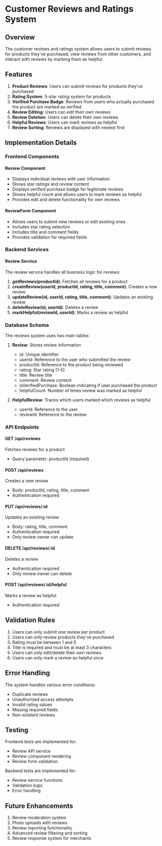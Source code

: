 # Customer Reviews and Ratings System

## Overview

The customer reviews and ratings system allows users to submit reviews for products they've purchased, view reviews from other customers, and interact with reviews by marking them as helpful.

## Features

1. **Product Reviews**: Users can submit reviews for products they've purchased
2. **Rating System**: 5-star rating system for products
3. **Verified Purchase Badge**: Reviews from users who actually purchased the product are marked as verified
4. **Review Editing**: Users can edit their own reviews
5. **Review Deletion**: Users can delete their own reviews
6. **Helpful Reviews**: Users can mark reviews as helpful
7. **Review Sorting**: Reviews are displayed with newest first

## Implementation Details

### Frontend Components

#### Review Component
- Displays individual reviews with user information
- Shows star ratings and review content
- Displays verified purchase badge for legitimate reviews
- Shows helpful count and allows users to mark reviews as helpful
- Provides edit and delete functionality for own reviews

#### ReviewForm Component
- Allows users to submit new reviews or edit existing ones
- Includes star rating selection
- Includes title and comment fields
- Provides validation for required fields

### Backend Services

#### Review Service
The review service handles all business logic for reviews:

1. **getReviews(productId)**: Fetches all reviews for a product
2. **createReview(userId, productId, rating, title, comment)**: Creates a new review
3. **updateReview(id, userId, rating, title, comment)**: Updates an existing review
4. **deleteReview(id, userId)**: Deletes a review
5. **markHelpful(reviewId, userId)**: Marks a review as helpful

### Database Schema

The reviews system uses two main tables:

1. **Review**: Stores review information
   - id: Unique identifier
   - userId: Reference to the user who submitted the review
   - productId: Reference to the product being reviewed
   - rating: Star rating (1-5)
   - title: Review title
   - comment: Review content
   - isVerifiedPurchase: Boolean indicating if user purchased the product
   - helpfulCount: Number of times review was marked as helpful

2. **HelpfulReview**: Tracks which users marked which reviews as helpful
   - userId: Reference to the user
   - reviewId: Reference to the review

### API Endpoints

#### GET /api/reviews
Fetches reviews for a product
- Query parameter: productId (required)

#### POST /api/reviews
Creates a new review
- Body: productId, rating, title, comment
- Authentication required

#### PUT /api/reviews/:id
Updates an existing review
- Body: rating, title, comment
- Authentication required
- Only review owner can update

#### DELETE /api/reviews/:id
Deletes a review
- Authentication required
- Only review owner can delete

#### POST /api/reviews/:id/helpful
Marks a review as helpful
- Authentication required

## Validation Rules

1. Users can only submit one review per product
2. Users can only review products they've purchased
3. Rating must be between 1 and 5
4. Title is required and must be at least 3 characters
5. Users can only edit/delete their own reviews
6. Users can only mark a review as helpful once

## Error Handling

The system handles various error conditions:
- Duplicate reviews
- Unauthorized access attempts
- Invalid rating values
- Missing required fields
- Non-existent reviews

## Testing

Frontend tests are implemented for:
- Review API service
- Review component rendering
- Review form validation

Backend tests are implemented for:
- Review service functions
- Validation logic
- Error handling

## Future Enhancements

1. Review moderation system
2. Photo uploads with reviews
3. Review reporting functionality
4. Advanced review filtering and sorting
5. Review response system for merchants